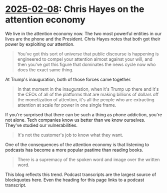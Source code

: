 # [2025-02-08](https://s3.amazonaws.com/writecomments.com/transcripts/eaf8d68bfe1e0a645a434e0b84914345.csv): Chris Hayes on the attention economy

We live in the attention economy now. The two most powerful entities in our lives are the phone and the President. Chris Hayes notes that both got their power by exploiting our attention.

> You've got this sort of universe that public discourse is happening is engineered to compel your attention almost against your will, and then you've got this figure that dominates the news cycle now who does the exact same thing.

At Trump's inauguration, both of those forces came together.

> In that moment in the inauguration, when it's Trump up there and it's the CEOs of all of the platforms that are making billions of dollars off the monetization of attention, it's all the people who are extracting attention at scale for power in one single frame.

If you're surprised that there can be such a thing as phone addiction, you're not alone. Tech companies know us better than we know ourselves. They've studied our vulnerabilities.

> It's not the customer's job to know what they want.

One of the consequences of the attention economy is that listening to podcasts has become a more popular pastime than reading books.

> There is a supremacy of the spoken word and image over the written word.

This blog reflects this trend. Podcast transcripts are the largest source of blockquotes here. Even the heading for this page links to a podcast transcript.
